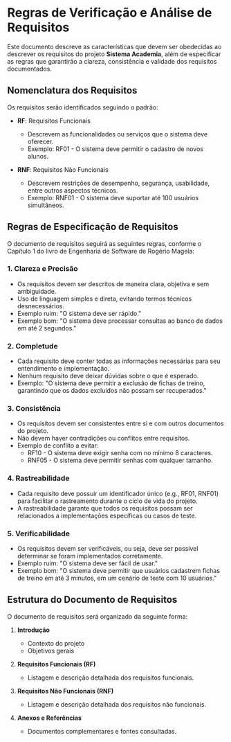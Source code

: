 # Regras de Verificação e Análise de Requisitos

Este documento descreve as características que devem ser obedecidas ao descrever os requisitos do projeto **Sistema Academia**, além de especificar as regras que garantirão a clareza, consistência e validade dos requisitos documentados.

## Nomenclatura dos Requisitos
Os requisitos serão identificados seguindo o padrão:

- **RF**: Requisitos Funcionais
  - Descrevem as funcionalidades ou serviços que o sistema deve oferecer.
  - Exemplo: RF01 - O sistema deve permitir o cadastro de novos alunos.

- **RNF**: Requisitos Não Funcionais
  - Descrevem restrições de desempenho, segurança, usabilidade, entre outros aspectos técnicos.
  - Exemplo: RNF01 - O sistema deve suportar até 100 usuários simultâneos.

## Regras de Especificação de Requisitos
O documento de requisitos seguirá as seguintes regras, conforme o Capítulo 1 do livro de Engenharia de Software de Rogério Magela:

### 1. Clareza e Precisão
- Os requisitos devem ser descritos de maneira clara, objetiva e sem ambiguidade.
- Uso de linguagem simples e direta, evitando termos técnicos desnecessários.
- Exemplo ruim: "O sistema deve ser rápido."
- Exemplo bom: "O sistema deve processar consultas ao banco de dados em até 2 segundos."

### 2. Completude
- Cada requisito deve conter todas as informações necessárias para seu entendimento e implementação.
- Nenhum requisito deve deixar dúvidas sobre o que é esperado.
- Exemplo: "O sistema deve permitir a exclusão de fichas de treino, garantindo que os dados excluídos não possam ser recuperados."

### 3. Consistência
- Os requisitos devem ser consistentes entre si e com outros documentos do projeto.
- Não devem haver contradições ou conflitos entre requisitos.
- Exemplo de conflito a evitar:
  - RF10 - O sistema deve exigir senha com no mínimo 8 caracteres.
  - RNF05 - O sistema deve permitir senhas com qualquer tamanho.

### 4. Rastreabilidade
- Cada requisito deve possuir um identificador único (e.g., RF01, RNF01) para facilitar o rastreamento durante o ciclo de vida do projeto.
- A rastreabilidade garante que todos os requisitos possam ser relacionados a implementações específicas ou casos de teste.

### 5. Verificabilidade
- Os requisitos devem ser verificáveis, ou seja, deve ser possível determinar se foram implementados corretamente.
- Exemplo ruim: "O sistema deve ser fácil de usar."
- Exemplo bom: "O sistema deve permitir que usuários cadastrem fichas de treino em até 3 minutos, em um cenário de teste com 10 usuários."

## Estrutura do Documento de Requisitos
O documento de requisitos será organizado da seguinte forma:

1. **Introdução**
   - Contexto do projeto
   - Objetivos gerais

2. **Requisitos Funcionais (RF)**
   - Listagem e descrição detalhada dos requisitos funcionais.

3. **Requisitos Não Funcionais (RNF)**
   - Listagem e descrição detalhada dos requisitos não funcionais.

4. **Anexos e Referências**
   - Documentos complementares e fontes consultadas.
